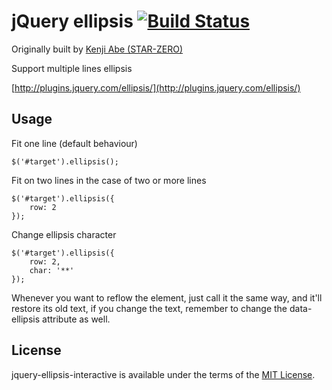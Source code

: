 # jQuery ellipsis [![Build Status](https://travis-ci.org/aaronhamilton/jquery-ellipsis-interactive.png?branch=master)](https://travis-ci.org/aaronhamilton/jquery-ellipsis-interactive)

Originally built by [Kenji Abe (STAR-ZERO)][kenji]

[kenji]:https://github.com/STAR-ZERO

Support multiple lines ellipsis

[http://plugins.jquery.com/ellipsis/](http://plugins.jquery.com/ellipsis/)

## Usage

Fit one line (default behaviour)

```
$('#target').ellipsis();
```

Fit on two lines in the case of two or more lines

```
$('#target').ellipsis({
    row: 2
});
```

Change ellipsis character

```
$('#target').ellipsis({
    row: 2,
    char: '**'
});
```

Whenever you want to reflow the element, just call it the same way, and it'll restore its old text, if you change the text, remember to change the data-ellipsis attribute as well.

## License
jquery-ellipsis-interactive is available under the terms of the [MIT License](https://github.com/aaronhamilton/jquery-ellipsis-interactive/blob/master/LICENSE-MIT).

